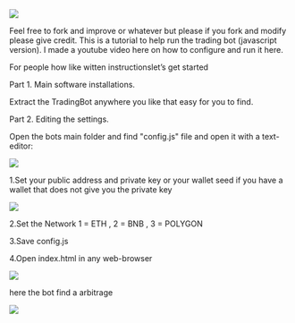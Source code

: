 <img src="https://github.com/thebeardedprogrammer/photosforconfig/raw/main/mybanner.png" >
 
Feel free to fork and improve or whatever but please if you fork and modify please give credit.
This is a tutorial to help run the trading bot (javascript version).
I made a youtube video here on how to configure and run it here.

For people how like witten instructionslet’s get started

Part 1. Main software installations.

Extract the TradingBot anywhere you like that easy for you to find.


Part 2. Editing the settings.

Open the bots main folder and find "config.js" file and open it with a text-editor:


<img src="https://github.com/thebeardedprogrammer/photosforconfig/raw/main/editconfig.png" >


1.Set your public address and private key or your wallet seed if you have a wallet that does not give you the private key


<img src="https://github.com/thebeardedprogrammer/photosforconfig/raw/main/fillingoutconfig.png" >

2.Set the Network  1 = ETH , 2 = BNB , 3 = POLYGON

3.Save config.js

4.Open index.html in any web-browser

<img src="https://github.com/thebeardedprogrammer/photosforconfig/raw/main/indexopen.png" >

here the bot find a arbitrage

<img src="https://github.com/thebeardedprogrammer/photosforconfig/raw/main/foundone.png" >

